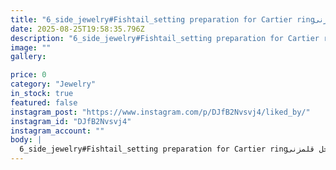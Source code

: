 ```yaml
---
title: "6_side_jewelry#Fishtail_setting preparation for Cartier ringدوستمون(انگشتر کارتیر ) ازم خواست  با ستینگ فیشتیل میک اپش کنممنم با کمال میل پذیرفتم😎🐟 🗡🔬🎬گزیده ای از  مراحل قلمزنی Fishtail_setting #  با قلم انگلا '105 درجه💍🛠 کارایه یه انگشتر خفنه دیگه در حال انجامه.🔬💎🗡 ما همیشه در حال انجام وظیفه ایم🫡 <<<<<<>>>>>#Microsetting #stonesetter #snow _pave #Different_pave #Fishtail_setting #cartier_ring # Gold_18K15wSee translation"
date: 2025-08-25T19:58:35.796Z
description: "6_side_jewelry#Fishtail_setting preparation for Cartier ringدوستمون(انگشتر کارتیر ) ازم خواست  با ستینگ فیشتیل میک اپش کنممنم با کمال میل پذیرفتم😎🐟 🗡🔬🎬گزیده ای از  مراحل قلمزنی Fishtail_setting #  با قلم انگلا '105 درجه💍🛠 کارایه یه انگشتر خفنه دیگه در حال انجامه.🔬💎🗡 ما همیشه در حال انجام وظیفه ایم🫡 <<<<<<>>>>>#Microsetting #stonesetter #snow _pave #Different_pave #Fishtail_setting #cartier_ring # Gold_18K15wSee translation"
image: ""
gallery:

price: 0
category: "Jewelry"
in_stock: true
featured: false
instagram_post: "https://www.instagram.com/p/DJfB2Nvsvj4/liked_by/"
instagram_id: "DJfB2Nvsvj4"
instagram_account: ""
body: |
  6_side_jewelry#Fishtail_setting preparation for Cartier ringدوستمون(انگشتر کارتیر ) ازم خواست  با ستینگ فیشتیل میک اپش کنممنم با کمال میل پذیرفتم😎🐟 🗡🔬🎬گزیده ای از  مراحل قلمزنی Fishtail_setting #  با قلم انگلا '105 درجه💍🛠 کارایه یه انگشتر خفنه دیگه در حال انجامه.🔬💎🗡 ما همیشه در حال انجام وظیفه ایم🫡 <<<<<<>>>>>#Microsetting #stonesetter #snow _pave #Different_pave #Fishtail_setting #cartier_ring # Gold_18K15wSee translation
---
```

